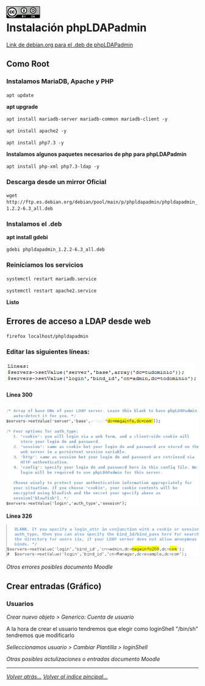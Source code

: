 <img src="../../imagenes/MI-LICENCIA88x31.png" style="float: left; margin-right: 10px;" />

# Instalación phpLDAPadmin
[Link de debian.org para el .deb de phpLDAPadmin](https://packages.debian.org/sid/all/phpldapadmin/download)
## Como Root

### Instalamos MariaDB, Apache y PHP

``apt update``

**apt upgrade**

``apt install mariadb-server mariadb-common mariadb-client -y``

``apt install apache2 -y``

``apt install php7.3 -y``

**Instalamos algunos paquetes necesarios de php para phpLDAPadmin**

``apt install php-xml php7.3-ldap -y``

### Descarga desde un mirror Oficial

``wget http://ftp.es.debian.org/debian/pool/main/p/phpldapadmin/phpldapadmin_1.2.2-6.3_all.deb``

### Instalamos el .deb

**apt install gdebi**
  
``gdebi phpldapadmin_1.2.2-6.3_all.deb``

### Reiniciamos los servicios

``systemctl restart mariadb.service ``

``systemctl restart apache2.service ``

**Listo**

## Errores de acceso a LDAP  desde web

``firefox localhost/phpldapadmin``

### Editar las siguientes líneas:

![lineas](../../imagenes/phpldapadmin.png)

**Línea 300**

![Conexion2](../../imagenes/phpldapadmin2.png)

**Línea 326**

![Conexion3](../../imagenes/phpldapadmin3.png)

*Otros errores posibles documento Moodle*

## Crear entradas (Gráfico)

### Usuarios

*Crear nuevo objeto > Generico: Cuenta de usuario*

A la hora de crear el usuario tendremos que elegir como loginShell "/bin/sh" tendremos que modificarlo

*Selleccionamos usuario > Cambiar Plantilla > loginShell*

*Otras posibles actulizaciones o entradas documento Moodle*
_________________________________________________
*[Volver atrás...](../README.md)* *[Volver al indice pincipal...](../../README.md)*